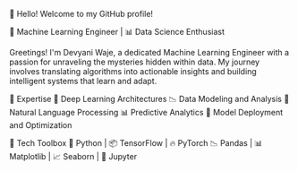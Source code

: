 👋 Hello! Welcome to my GitHub profile!

🤖 Machine Learning Engineer | 📊 Data Science Enthusiast 

Greetings! I'm Devyani Waje, a dedicated Machine Learning Engineer with a passion for unraveling the mysteries hidden within data. My journey involves translating algorithms into actionable insights and building intelligent systems that learn and adapt.

💼 Expertise
🧠 Deep Learning Architectures
📉 Data Modeling and Analysis
🤖 Natural Language Processing
📊 Predictive Analytics
🚀 Model Deployment and Optimization

🔧 Tech Toolbox
🐍 Python | 📦 TensorFlow | 🔥 PyTorch 
📉 Pandas | 📊 Matplotlib | 📈 Seaborn | 📓 Jupyter
